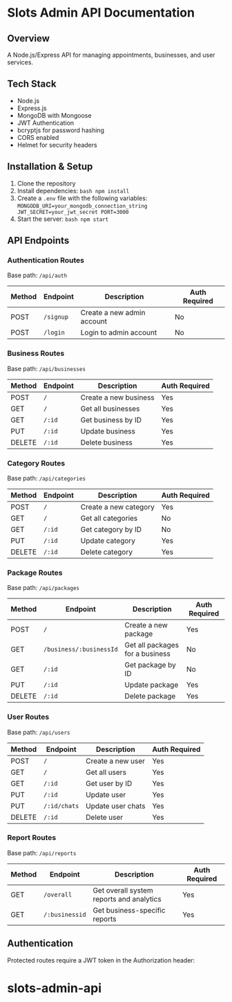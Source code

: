 # Slots Admin API Documentation

## Overview

A Node.js/Express API for managing appointments, businesses, and user services.

## Tech Stack

- Node.js
- Express.js
- MongoDB with Mongoose
- JWT Authentication
- bcryptjs for password hashing
- CORS enabled
- Helmet for security headers

## Installation & Setup

1. Clone the repository
2. Install dependencies: `bash
npm install   `
3. Create a `.env` file with the following variables: `MONGODB_URI=your_mongodb_connection_string
JWT_SECRET=your_jwt_secret
PORT=3000  `
4. Start the server: `bash
npm start   `

## API Endpoints

### Authentication Routes

Base path: `/api/auth`

| Method | Endpoint  | Description                | Auth Required |
| ------ | --------- | -------------------------- | ------------- |
| POST   | `/signup` | Create a new admin account | No            |
| POST   | `/login`  | Login to admin account     | No            |

### Business Routes

Base path: `/api/businesses`

| Method | Endpoint | Description           | Auth Required |
| ------ | -------- | --------------------- | ------------- |
| POST   | `/`      | Create a new business | Yes           |
| GET    | `/`      | Get all businesses    | Yes           |
| GET    | `/:id`   | Get business by ID    | Yes           |
| PUT    | `/:id`   | Update business       | Yes           |
| DELETE | `/:id`   | Delete business       | Yes           |

### Category Routes

Base path: `/api/categories`

| Method | Endpoint | Description           | Auth Required |
| ------ | -------- | --------------------- | ------------- |
| POST   | `/`      | Create a new category | Yes           |
| GET    | `/`      | Get all categories    | No            |
| GET    | `/:id`   | Get category by ID    | No            |
| PUT    | `/:id`   | Update category       | Yes           |
| DELETE | `/:id`   | Delete category       | Yes           |

### Package Routes

Base path: `/api/packages`

| Method | Endpoint                | Description                     | Auth Required |
| ------ | ----------------------- | ------------------------------- | ------------- |
| POST   | `/`                     | Create a new package            | Yes           |
| GET    | `/business/:businessId` | Get all packages for a business | No            |
| GET    | `/:id`                  | Get package by ID               | No            |
| PUT    | `/:id`                  | Update package                  | Yes           |
| DELETE | `/:id`                  | Delete package                  | Yes           |

### User Routes

Base path: `/api/users`

| Method | Endpoint     | Description       | Auth Required |
| ------ | ------------ | ----------------- | ------------- |
| POST   | `/`          | Create a new user | Yes           |
| GET    | `/`          | Get all users     | Yes           |
| GET    | `/:id`       | Get user by ID    | Yes           |
| PUT    | `/:id`       | Update user       | Yes           |
| PUT    | `/:id/chats` | Update user chats | Yes           |
| DELETE | `/:id`       | Delete user       | Yes           |

### Report Routes

Base path: `/api/reports`

| Method | Endpoint       | Description                              | Auth Required |
| ------ | -------------- | ---------------------------------------- | ------------- |
| GET    | `/overall`     | Get overall system reports and analytics | Yes           |
| GET    | `/:businessid` | Get business-specific reports            | Yes           |

## Authentication

Protected routes require a JWT token in the Authorization header:
# slots-admin-api
